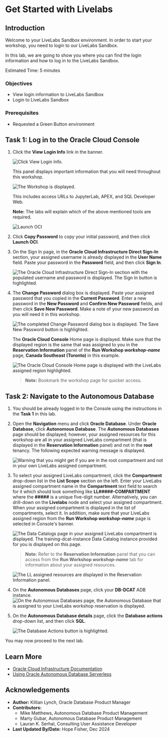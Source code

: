 # Get Started with Livelabs

## Introduction

Welcome to your LiveLabs Sandbox environment. In order to start your workshop, you need to login to our LiveLabs Sandbox.

In this lab, we are going to show you where you can find the login information and how to log in to the LiveLabs Sandbox.

Estimated Time: 5 minutes


### Objectives

* View login information to LiveLabs Sandbox
* Login to LiveLabs Sandbox

### Prerequisites

* Requested a Green Button environment

## Task 1: Log in to the Oracle Cloud Console

1. Click the **View Login Info** link in the banner.

    ![Click View Login Info.](/db-23ai-fundamentals/intro/images/ll-view-login-info.png " ")

     This panel displays important information that you will need throughout this workshop.

    ![The Workshop is displayed.](/db-23ai-fundamentals//intro/images/ll-reservation-information.png " ")

    This includes access URLs to JupyterLab, APEX, and SQL Developer Web.

    **Note:** The labs will explain which of the above mentioned tools are required.

    ![Launch OCI](../images/view-login-info-ai.png " ")

2. Click **Copy Password** to copy your initial password, and then click **Launch OCI**.

3. On the Sign In page, in the **Oracle Cloud Infrastructure Direct Sign-In** section, your assigned username is already displayed in the **User Name** field. Paste your password in the **Password** field, and then click **Sign In**.

    ![The Oracle Cloud Infrastructure Direct Sign-In section with the populated username and password is displayed. The Sign In button is highlighted.](/db-23ai-fundamentals//intro/images/ll-signin.png " ")

4. The **Change Password** dialog box is displayed. Paste your assigned password that you copied in the **Current Password**. Enter a new password in the **New Password** and **Confirm New Password** fields, and then click **Save New Password**. Make a note of your new password as you will need it in this workshop.

    ![The completed Change Password dialog box is displayed. The Save New Password button is highlighted.](/db-23ai-fundamentals//intro/images/ll-change-password.png " ")

    The **Oracle Cloud Console** Home page is displayed. Make sure that the displayed region is the same that was assigned to you in the **Reservation Information** panel of the **Run Workshop *workshop-name*** page, **Canada Southeast (Toronto)** in this example.

    ![The Oracle Cloud Console Home page is displayed with the LiveLabs assigned region highlighted.](/db-23ai-fundamentals/intro/images/console-home.png)

    >**Note:** Bookmark the workshop page for quicker access.


## Task 2: Navigate to the Autonomous Database

1. You should be already logged in to the Console using the instructions in the **Task 1** in this lab.

2. Open the **Navigation** menu and click **Oracle Database**. Under **Oracle Database**, click **Autonomous Database**. The **Autonomous Databases** page should be displayed; however, your assigned resources for this workshop are all in your assigned LiveLabs compartment (that is displayed in the  **Reservation Information** panel) and not in the **root** tenancy. The following expected warning message is displayed.

    ![Warning that you might get if you are in the root compartment and not in your own LiveLabs assigned compartment.](/db-23ai-fundamentals/intro/images/wrong-compartment.png " ")

3. To select your assigned LiveLabs compartment, click the **Compartment** drop-down list in the **List Scope** section on the left. Enter your LiveLabs assigned compartment name in the **Compartment** text field to search for it which should look something like **LL#####-COMPARTMENT** where the **#####** is a unique five-digit number. Alternatively, you can drill-down on the **Livelabs** node and select your assigned compartment. When your assigned compartment is displayed in the list of compartments, select it. In addition, make sure that your LiveLabs assigned region from the **Run Workshop *workshop-name*** page is selected in Console's banner.

    ![The Data Catalogs page in your assigned LiveLabs compartment is displayed. The training-dcat-instance Data Catalog instance provided for you is displayed on this page.](/db-23ai-fundamentals/intro/images/ll-select-compartment.png " ")

    >**Note:** Refer to the **Reservation Information** panel that you can access from the **Run Workshop *workshop-name*** tab for information about your assigned resources.

    ![The LL assigned resources are displayed in the **Reservation Information** panel.](/db-23ai-fundamentals/intro/images/ll-resources.png " ")

4. On the **Autonomous Databases** page, click your **DB-DCAT** ADB instance.
    ![On the Autonomous Databases page, the Autonomous Database that is assigned to your LiveLabs workshop reservation is displayed.](/db-23ai-fundamentals/intro/images/ll-adb-page.png " ")

5. On the **Autonomous Database details** page, click the **Database actions** drop-down list, and then click **SQL**.

    ![The Database Actions button is highlighted.](/db-23ai-fundamentals/intro/images/sql.png " ")

You may now proceed to the next lab.

## Learn More

* [Oracle Cloud Infrastructure Documentation](https://docs.cloud.oracle.com/en-us/iaas/Content/GSG/Concepts/baremetalintro.htm)
* [Using Oracle Autonomous Database Serverless](https://docs.oracle.com/en/cloud/paas/autonomous-database/adbsa/index.html)

## Acknowledgements

* **Author:** Killian Lynch, Oracle Database Product Manager
* **Contributors:**
    * Mike Matthews, Autonomous Database Product Management
    * Marty Gubar, Autonomous Database Product Management
    * Lauran K. Serhal, Consulting User Assistance Developer
* **Last Updated By/Date:** Hope Fisher, Dec 2024
